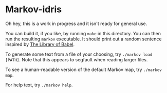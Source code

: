 # Markov-idris

Oh hey, this is a work in progress and it isn't ready for general use.

You can build it, if you like, by running `make` in this directory.
You can then run the resulting `markov` executable.
It should print out a random sentence inspired by [The Library of Babel](https://archive.org/stream/TheLibraryOfBabel/babel_djvu.txt).

To generate some text from a file of your choosing, try `./markov load [PATH]`.
Note that this appears to segfault when reading larger files.

To see a human-readable version of the default Markov map, try `./markov map`.

For help text, try `./markov help`.
